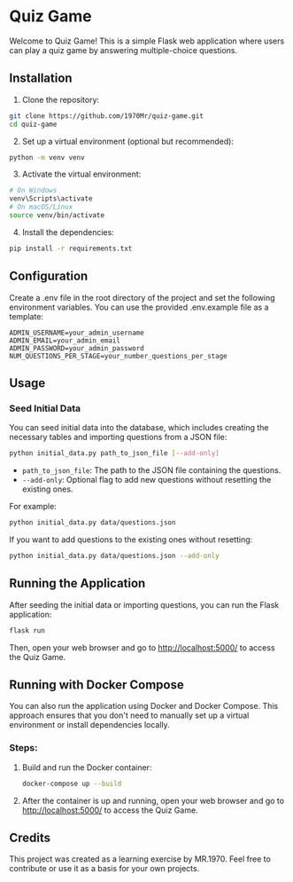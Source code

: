 # Quiz Game

Welcome to Quiz Game! This is a simple Flask web application where users can play a quiz game by answering multiple-choice questions.

## Installation

1. Clone the repository:

```bash
git clone https://github.com/1970Mr/quiz-game.git
cd quiz-game
```

2. Set up a virtual environment (optional but recommended):

```bash
python -m venv venv
```

3. Activate the virtual environment:

```bash
# On Windows
venv\Scripts\activate
# On macOS/Linux
source venv/bin/activate
```

4. Install the dependencies:

```bash
pip install -r requirements.txt
```

## Configuration

Create a .env file in the root directory of the project and set the following environment variables. You can use the provided .env.example file as a template:
```
ADMIN_USERNAME=your_admin_username
ADMIN_EMAIL=your_admin_email
ADMIN_PASSWORD=your_admin_password
NUM_QUESTIONS_PER_STAGE=your_number_questions_per_stage
```

## Usage

### Seed Initial Data

You can seed initial data into the database, which includes creating the necessary tables and importing questions from a JSON file:

```bash
python initial_data.py path_to_json_file [--add-only]
```

- `path_to_json_file`: The path to the JSON file containing the questions.
- `--add-only`: Optional flag to add new questions without resetting the existing ones.

For example:

```bash
python initial_data.py data/questions.json
```

If you want to add questions to the existing ones without resetting:

```bash
python initial_data.py data/questions.json --add-only
```

## Running the Application

After seeding the initial data or importing questions, you can run the Flask application:

```bash
flask run
```

Then, open your web browser and go to [http://localhost:5000/](http://localhost:5000/) to access the Quiz Game.

## Running with Docker Compose

You can also run the application using Docker and Docker Compose. This approach ensures that you don't need to manually set up a virtual environment or install dependencies locally.

### Steps:

1. Build and run the Docker container:

    ```bash
    docker-compose up --build
    ```

2. After the container is up and running, open your web browser and go to [http://localhost:5000/](http://localhost:5000/) to access the Quiz Game.

## Credits

This project was created as a learning exercise by MR.1970. Feel free to contribute or use it as a basis for your own projects.
